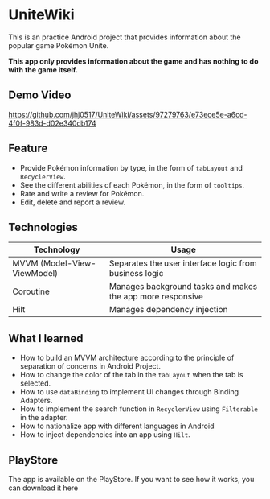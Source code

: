 # UniteWiki
This is an practice Android project that provides information about the popular game Pokémon Unite. 

**This app only provides information about the game and has nothing to do with the game itself.**

## Demo Video

https://github.com/jhj0517/UniteWiki/assets/97279763/e73ece5e-a6cd-4f0f-983d-d02e340db174

## Feature
- Provide Pokémon information by type, in the form of `tabLayout` and `RecyclerView`.
- See the different abilities of each Pokémon, in the form of `tooltips`.
- Rate and write a review for Pokémon.
- Edit, delete and report a review.

## Technologies
| Technology | Usage |
| ---------- | ----- |
| MVVM (Model-View-ViewModel) | Separates the user interface logic from business logic |
| Coroutine | Manages background tasks and makes the app more responsive |
| Hilt | Manages dependency injection |

## What I learned

- How to build an MVVM architecture according to the principle of separation of concerns in Android Project.
- How to change the color of the tab in the `tabLayout` when the tab is selected.
- How to use `dataBinding` to implement UI changes through Binding Adapters.
- How to implement the search function in `RecyclerView` using `Filterable` in the adapter.
- How to nationalize app with different languages in Android
- How to inject dependencies into an app using `Hilt`.

## PlayStore
The app is available on the PlayStore. If you want to see how it works, you can download it here

